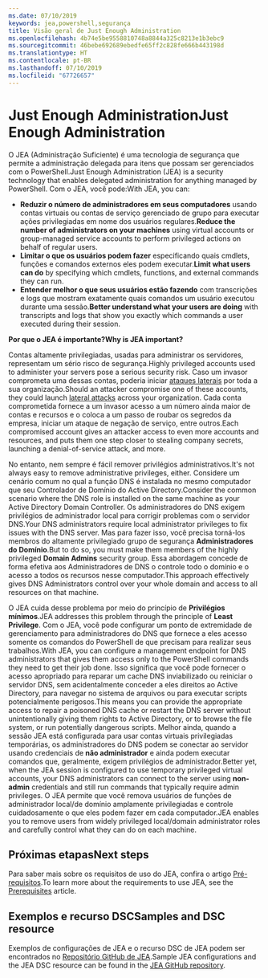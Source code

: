 ```yaml
---
ms.date: 07/10/2019
keywords: jea,powershell,segurança
title: Visão geral de Just Enough Administration
ms.openlocfilehash: 4b74e5be9558810748a8844a325c8213e1b3ebc9
ms.sourcegitcommit: 46bebe692689ebedfe65ff2c828fe666b443198d
ms.translationtype: HT
ms.contentlocale: pt-BR
ms.lasthandoff: 07/10/2019
ms.locfileid: "67726657"
---
```

# <a name="just-enough-administration"></a><span data-ttu-id="b41c9-103">Just Enough Administration</span><span class="sxs-lookup"><span data-stu-id="b41c9-103">Just Enough Administration</span></span>

<span data-ttu-id="b41c9-104">O JEA (Administração Suficiente) é uma tecnologia de segurança que permite a administração delegada para itens que possam ser gerenciados com o PowerShell.</span><span class="sxs-lookup"><span data-stu-id="b41c9-104">Just Enough Administration (JEA) is a security technology that enables delegated administration for anything managed by PowerShell.</span></span> <span data-ttu-id="b41c9-105">Com o JEA, você pode:</span><span class="sxs-lookup"><span data-stu-id="b41c9-105">With JEA, you can:</span></span>

- <span data-ttu-id="b41c9-106">**Reduzir o número de administradores em seus computadores** usando contas virtuais ou contas de serviço gerenciado de grupo para executar ações privilegiadas em nome dos usuários regulares.</span><span class="sxs-lookup"><span data-stu-id="b41c9-106">**Reduce the number of administrators on your machines** using virtual accounts or group-managed service accounts to perform privileged actions on behalf of regular users.</span></span>
- <span data-ttu-id="b41c9-107">**Limitar o que os usuários podem fazer** especificando quais cmdlets, funções e comandos externos eles podem executar.</span><span class="sxs-lookup"><span data-stu-id="b41c9-107">**Limit what users can do** by specifying which cmdlets, functions, and external commands they can run.</span></span>
- <span data-ttu-id="b41c9-108">**Entender melhor o que seus usuários estão fazendo** com transcrições e logs que mostram exatamente quais comandos um usuário executou durante uma sessão.</span><span class="sxs-lookup"><span data-stu-id="b41c9-108">**Better understand what your users are doing** with transcripts and logs that show you exactly which commands a user executed during their session.</span></span>

<span data-ttu-id="b41c9-109">**Por que o JEA é importante?**</span><span class="sxs-lookup"><span data-stu-id="b41c9-109">**Why is JEA important?**</span></span>

<span data-ttu-id="b41c9-110">Contas altamente privilegiadas, usadas para administrar os servidores, representam um sério risco de segurança.</span><span class="sxs-lookup"><span data-stu-id="b41c9-110">Highly privileged accounts used to administer your servers pose a serious security risk.</span></span> <span data-ttu-id="b41c9-111">Caso um invasor comprometa uma dessas contas, poderia iniciar [ataques laterais](https://aka.ms/pth) por toda a sua organização.</span><span class="sxs-lookup"><span data-stu-id="b41c9-111">Should an attacker compromise one of these accounts, they could launch [lateral attacks](https://aka.ms/pth) across your organization.</span></span> <span data-ttu-id="b41c9-112">Cada conta comprometida fornece a um invasor acesso a um número ainda maior de contas e recursos e o coloca a um passo de roubar os segredos da empresa, iniciar um ataque de negação de serviço, entre outros.</span><span class="sxs-lookup"><span data-stu-id="b41c9-112">Each compromised account gives an attacker access to even more accounts and resources, and puts them one step closer to stealing company secrets, launching a denial-of-service attack, and more.</span></span>

<span data-ttu-id="b41c9-113">No entanto, nem sempre é fácil remover privilégios administrativos.</span><span class="sxs-lookup"><span data-stu-id="b41c9-113">It's not always easy to remove administrative privileges, either.</span></span> <span data-ttu-id="b41c9-114">Considere um cenário comum no qual a função DNS é instalada no mesmo computador que seu Controlador de Domínio do Active Directory.</span><span class="sxs-lookup"><span data-stu-id="b41c9-114">Consider the common scenario where the DNS role is installed on the same machine as your Active Directory Domain Controller.</span></span> <span data-ttu-id="b41c9-115">Os administradores do DNS exigem privilégios de administrador local para corrigir problemas com o servidor DNS.</span><span class="sxs-lookup"><span data-stu-id="b41c9-115">Your DNS administrators require local administrator privileges to fix issues with the DNS server.</span></span> <span data-ttu-id="b41c9-116">Mas para fazer isso, você precisa torná-los membros do altamente privilegiado grupo de segurança **Administradores do Domínio**.</span><span class="sxs-lookup"><span data-stu-id="b41c9-116">But to do so, you must make them members of the highly privileged **Domain Admins** security group.</span></span> <span data-ttu-id="b41c9-117">Essa abordagem concede de forma efetiva aos Administradores de DNS o controle todo o domínio e o acesso a todos os recursos nesse computador.</span><span class="sxs-lookup"><span data-stu-id="b41c9-117">This approach effectively gives DNS Administrators control over your whole domain and access to all resources on that machine.</span></span>

<span data-ttu-id="b41c9-118">O JEA cuida desse problema por meio do princípio de **Privilégios mínimos**.</span><span class="sxs-lookup"><span data-stu-id="b41c9-118">JEA addresses this problem through the principle of **Least Privilege**.</span></span> <span data-ttu-id="b41c9-119">Com o JEA, você pode configurar um ponto de extremidade de gerenciamento para administradores do DNS que fornece a eles acesso somente os comandos do PowerShell de que precisam para realizar seus trabalhos.</span><span class="sxs-lookup"><span data-stu-id="b41c9-119">With JEA, you can configure a management endpoint for DNS administrators that gives them access only to the PowerShell commands they need to get their job done.</span></span> <span data-ttu-id="b41c9-120">Isso significa que você pode fornecer o acesso apropriado para reparar um cache DNS inviabilizado ou reiniciar o servidor DNS, sem acidentalmente conceder a eles direitos ao Active Directory, para navegar no sistema de arquivos ou para executar scripts potencialmente perigosos.</span><span class="sxs-lookup"><span data-stu-id="b41c9-120">This means you can provide the appropriate access to repair a poisoned DNS cache or restart the DNS server without unintentionally giving them rights to Active Directory, or to browse the file system, or run potentially dangerous scripts.</span></span> <span data-ttu-id="b41c9-121">Melhor ainda, quando a sessão JEA está configurada para usar contas virtuais privilegiadas temporárias, os administradores do DNS podem se conectar ao servidor usando credenciais de **não administrador** e ainda podem executar comandos que, geralmente, exigem privilégios de administrador.</span><span class="sxs-lookup"><span data-stu-id="b41c9-121">Better yet, when the JEA session is configured to use temporary privileged virtual accounts, your DNS administrators can connect to the server using **non-admin** credentials and still run commands that typically require admin privileges.</span></span> <span data-ttu-id="b41c9-122">O JEA permite que você remova usuários de funções de administrador local/de domínio amplamente privilegiadas e controle cuidadosamente o que eles podem fazer em cada computador.</span><span class="sxs-lookup"><span data-stu-id="b41c9-122">JEA enables you to remove users from widely privileged local/domain administrator roles and carefully control what they can do on each machine.</span></span>

## <a name="next-steps"></a><span data-ttu-id="b41c9-123">Próximas etapas</span><span class="sxs-lookup"><span data-stu-id="b41c9-123">Next steps</span></span>

<span data-ttu-id="b41c9-124">Para saber mais sobre os requisitos de uso do JEA, confira o artigo [Pré-requisitos](prerequisites.md).</span><span class="sxs-lookup"><span data-stu-id="b41c9-124">To learn more about the requirements to use JEA, see the [Prerequisites](prerequisites.md) article.</span></span>

## <a name="samples-and-dsc-resource"></a><span data-ttu-id="b41c9-125">Exemplos e recurso DSC</span><span class="sxs-lookup"><span data-stu-id="b41c9-125">Samples and DSC resource</span></span>

<span data-ttu-id="b41c9-126">Exemplos de configurações de JEA e o recurso DSC de JEA podem ser encontrados no [Repositório GitHub de JEA](https://github.com/PowerShell/JEA).</span><span class="sxs-lookup"><span data-stu-id="b41c9-126">Sample JEA configurations and the JEA DSC resource can be found in the [JEA GitHub repository](https://github.com/PowerShell/JEA).</span></span>
